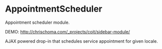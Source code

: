 AppointmentScheduler
====================

Appointment scheduler module.

DEMO: http://chrischoma.com/_projects/coit/sidebar-module/

AJAX powered drop-in that schedules service appointment for given locale.
